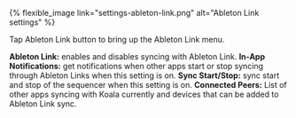 ---
---

{% flexible_image link="settings-ableton-link.png" alt="Ableton Link settings" %}

Tap Ableton Link button to bring up the Ableton Link menu.

**Ableton Link:** enables and disables syncing with Ableton Link.
**In-App Notifications:** get notifications when other apps start or stop syncing through Ableton Links when this setting is on.
**Sync Start/Stop:** sync start and stop of the sequencer when this setting is on.
**Connected Peers:** List of other apps syncing with Koala currently and devices that can be added to Ableton Link sync.
